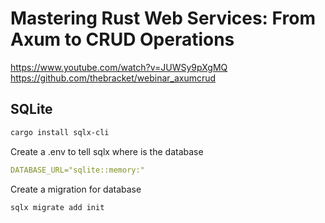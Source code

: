 # Mastering Rust Web Services: From Axum to CRUD Operations

https://www.youtube.com/watch?v=JUWSy9pXgMQ
https://github.com/thebracket/webinar_axumcrud

## SQLite

```sh
cargo install sqlx-cli
```

Create a .env to tell sqlx where is the database

```yaml
DATABASE_URL="sqlite::memory:"
```

Create a migration for database

```sh
sqlx migrate add init
```
